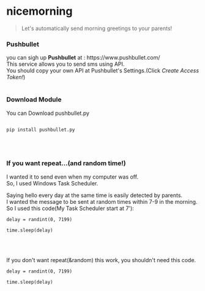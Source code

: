 # nicemorning

>Let's automatically send morning greetings to your parents!  

<h3>Pushbullet</h3>  
you can sigh up <b>Pushbullet</b> at : https://www.pushbullet.com/</br>
This service allows you to send sms using API.</br>
You should copy your own API at Pushbullet's Settings.(Click <i>Create Access Token!</i>)</br></br>

<h3>Download Module</h3>  
You can Download <a herf="https://pypi.org/project/pushbullet.py/0.9.1/">pushbullet.py</a>

<pre><code>
pip install pushbullet.py
</code></pre></br></br>

<h3>If you want repeat...(and random time!)</h3>  

I wanted it to send even when my computer was off.</br>
So, I used Windows Task Scheduler.</br>

Saying hello every day at the same time is easily detected by parents.</br>
I wanted the message to be sent at random times within 7-9 in the morning.</br>
So I used this code(My Task Scheduler start at 7'):</br>
<pre><code>delay = randint(0, 7199)</br>
time.sleep(delay)</code></pre></br></br>

If you don't want repeat(&random) this work, you shouldn't need this code.</br>
<pre><code>delay = randint(0, 7199)</br>
time.sleep(delay)</code></pre></br></br>
